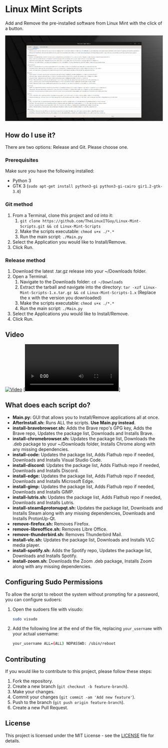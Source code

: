 # Linux Mint Scripts

Add and Remove the pre-installed software from Linux Mint with the click of a button.

![](Screenshot/Screenshot1.png)

## How do I use it?

There are two options: Release and Git. Please choose one.

### Prerequisites

Make sure you have the following installed:

- Python 3
- GTK 3 (`sudo apt-get install python3-gi python3-gi-cairo gir1.2-gtk-3.0`)

### Git method

1. From a Terminal, clone this project and cd into it:
   1. `git clone https://github.com/TheLinuxITGuy/Linux-Mint-Scripts.git && cd Linux-Mint-Scripts`
   2. Make the scripts executable: `chmod u+x ./*.*`
   3. Run the main script: `./Main.py`
2. Select the Application you would like to Install/Remove.
3. Click Run.

### Release method

1. Download the latest .tar.gz release into your ~/Downloads folder.
2. Open a Terminal.
   1. Navigate to the Downloads folder: `cd ~/Downloads`
   2. Extract the tarball and navigate into the directory: `tar -xzf Linux-Mint-Scripts-1.x.tar.gz && cd Linux-Mint-Scripts-1.x` (Replace the x with the version you downloaded)
   3. Make the scripts executable: `chmod u+x ./*.*`
   4. Run the main script: `./Main.py`
3. Select the Applications you would like to Install/Remove.
4. Click Run.

## Video

[![Video](https://img.youtube.com/vi/PJytFBO3seM/maxresdefault.jpg)](https://youtu.be/PJytFBO3seM)
[![Video](<Screenshot/Screencast 2024-09-01 18:49:35.mp4>)]

## What does each script do?

- **Main.py:** GUI that allows you to Install/Remove applications all at once.
- **AfterInstall.sh:** Runs ALL the scripts. **Use Main.py instead**.
- **install-bravebrowser.sh:** Adds the Brave repo's GPG key, Adds the Brave repo, Updates the package list, Downloads and Installs Brave.
- **install-chromebrowser.sh:** Updates the package list, Downloads the .deb package to your ~/Downloads folder, Installs Chrome along with any missing dependencies.
- **install-code:** Updates the package list, Adds Flathub repo if needed, Downloads and Installs Visual Studio Code.
- **install-discord:** Updates the package list, Adds Flathub repo if needed, Downloads and Installs Discord.
- **install-edge:** Updates the package list, Adds Flathub repo if needed, Downloads and Installs Microsoft Edge.
- **install-gimp:** Updates the package list, Adds Flathub repo if needed, Downloads and Installs GIMP.
- **install-lutris.sh:** Updates the package list, Adds Flathub repo if needed, Downloads and Installs Lutris.
- **install-steam&protonupqt.sh:** Updates the package list, Downloads and Installs Steam along with any missing dependencies, Downloads and Installs ProtonUp-Qt.
- **remove-firefox.sh:** Removes Firefox.
- **remove-libreoffice.sh:** Removes Libre Office.
- **remove-thunderbird.sh:** Removes Thunderbird Mail.
- **install-vlc.sh:** Updates the package list, Downloads and Installs VLC media player.
- **install-spotify.sh:** Adds the Spotify repo, Updates the package list, Downloads and Installs Spotify.
- **install-zoom.sh:** Downloads the Zoom .deb package, Installs Zoom along with any missing dependencies.

## Configuring Sudo Permissions

To allow the script to reboot the system without prompting for a password, you can configure sudoers:

1. Open the sudoers file with visudo:

   ```sh
   sudo visudo
   ```

2. Add the following line at the end of the file, replacing `your_username` with your actual username:
   ```sh
   your_username ALL=(ALL) NOPASSWD: /sbin/reboot
   ```

## Contributing

If you would like to contribute to this project, please follow these steps:

1. Fork the repository.
2. Create a new branch (`git checkout -b feature-branch`).
3. Make your changes.
4. Commit your changes (`git commit -am 'Add new feature'`).
5. Push to the branch (`git push origin feature-branch`).
6. Create a new Pull Request.

## License

This project is licensed under the MIT License - see the [LICENSE](LICENSE) file for details.
